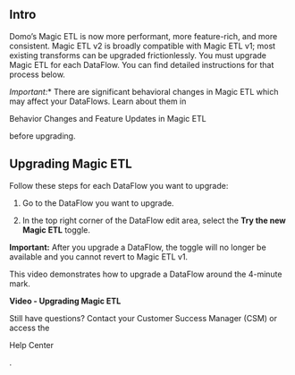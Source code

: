 

Intro
-------

Domo’s Magic ETL is now more performant, more feature-rich, and more consistent. Magic ETL v2 is broadly compatible with Magic ETL v1; most existing transforms can be upgraded frictionlessly. You must upgrade Magic ETL for each DataFlow. You can find detailed instructions for that process below.

*Important:**
 There are significant behavioral changes in Magic ETL which may affect your DataFlows. Learn about them in

Behavior Changes and Feature Updates in Magic ETL

before upgrading.

Upgrading Magic ETL
---------------------

Follow these steps for each DataFlow you want to upgrade:


 1. Go to the DataFlow you want to upgrade.


 2. In the top right corner of the DataFlow edit area, select the
 **Try the new Magic ETL**
 toggle.


**Important:**
 After you upgrade a DataFlow, the toggle will no longer be available and you cannot revert to Magic ETL v1.

This video demonstrates how to upgrade a DataFlow around the 4-minute mark.


**Video - Upgrading Magic ETL**


 Still have questions? Contact your Customer Success Manager (CSM) or access the

Help Center

.

